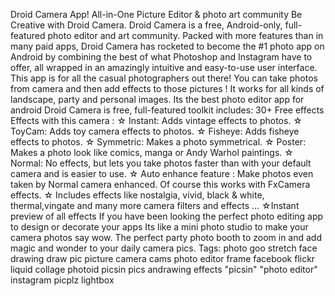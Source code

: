 Droid Camera App!
All-in-One Picture Editor & photo art community
Be Creative with Droid Camera.
Droid Camera is a free, Android-only, full-featured photo editor and art community.
Packed with more features than in many paid apps, Droid Camera has rocketed to become the #1 photo app on Android by combining the best of what Photoshop and Instagram have to offer, all wrapped in an amazingly intuitive and easy-to-use
user interface.
This app is for all the casual photographers out there! You can take photos from camera and then add effects to those pictures ! It works for all kinds of landscape, party and personal images. Its the best photo editor app for android
Droid Camera is free, full-featured toolkit includes:
30+ Free effects
Effects with this camera :
☆ Instant: Adds vintage effects to photos.
☆ ToyCam: Adds toy camera effects to photos.
☆ Fisheye: Adds fisheye effects to photos.
☆ Symmetric: Makes a photo symmetrical.
☆ Poster: Makes a photo look like comics, manga or Andy Warhol paintings.
☆ Normal: No effects, but lets you take photos faster than with your default camera and is easier to use.
☆ Auto enhance feature : Make photos even taken by Normal camera enhanced. Of course this works with FxCamera effects.
☆ Includes effects like nostalgia, vivid, black & white, thermal,vingate and many more camera filters and effects ...
☆Instant preview of all effects
If you have been looking the perfect photo editing app to design or decorate your apps
Its like a mini photo studio to make your camera photos say wow. The perfect party photo booth to zoom in and add magic and wonder to your daily camera pics.
Tags:
photo goo stretch face drawing draw pic picture camera cams photo editor frame facebook flickr liquid collage photoid picsin pics andrawing effects "picsin" "photo editor" instagram picplz lightbox